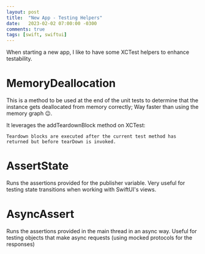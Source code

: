 ```yaml
---
layout: post
title:  "New App - Testing Helpers"
date:   2023-02-02 07:00:00 -0300
comments: true
tags: [swift, swiftui]
---
```


When starting a new app, I like to have some XCTest helpers to enhance testability.

# MemoryDeallocation

This is a method to be used at the end of the unit tests to determine that the instance gets deallocated from memory correctly; Way faster than using the memory graph 😉.

It leverages the addTeardownBlock method on XCTest:

`Teardown blocks are executed after the current test method has returned but before tearDown is invoked.`

<script src="https://gist.github.com/mdb1/938f05113a0fe384197a798c95096284.js"></script>

# AssertState

Runs the assertions provided for the publisher variable.
Very useful for testing state transitions when working with SwiftUI's views.

<script src="https://gist.github.com/mdb1/4240b2f34a862f1ca88bfa6223b7a1a0.js"></script>

# AsyncAssert

Runs the assertions provided in the main thread in an async way.
Useful for testing objects that make async requests (using mocked protocols for the responses)

<script src="https://gist.github.com/mdb1/b09873253b39278cff9875d553e9d354.js"></script>
